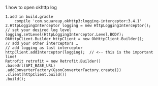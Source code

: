 1.how to open okhttp log
	
	1.add in build.gradle
	    compile 'com.squareup.okhttp3:logging-interceptor:3.4.1'
	2.HttpLoggingInterceptor logging = new HttpLoggingInterceptor();  
	// set your desired log level
	logging.setLevel(HttpLoggingInterceptor.Level.BODY);
	OkHttpClient.Builder httpClient = new OkHttpClient.Builder();   
	// add your other interceptors …
	// add logging as last interceptor
	httpClient.addInterceptor(logging);  // <-- this is the important line!
	Retrofit retrofit = new Retrofit.Builder()  
	.baseUrl(API_BASE_URL)
	.addConverterFactory(GsonConverterFactory.create())
	.client(httpClient.build())
	.build();
